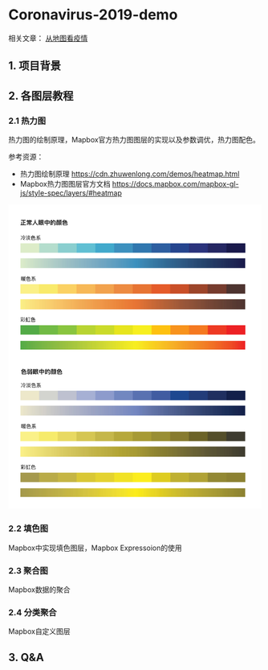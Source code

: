 # Coronavirus-2019-demo

相关文章： [从地图看疫情](https://www.zhuwenlong.com/blog/article/5e5235cd502a71323370c652)

## 1. 项目背景

## 2. 各图层教程

### 2.1 热力图

热力图的绘制原理，Mapbox官方热力图图层的实现以及参数调优，热力图配色。

参考资源：
* 热力图绘制原理 https://cdn.zhuwenlong.com/demos/heatmap.html
* Mapbox热力图图层官方文档 https://docs.mapbox.com/mapbox-gl-js/style-spec/layers/#heatmap

![](docs/color.jpg)

### 2.2 填色图

Mapbox中实现填色图层，Mapbox Expressoion的使用

### 2.3 聚合图

Mapbox数据的聚合

### 2.4 分类聚合

Mapbox自定义图层

## 3. Q&A